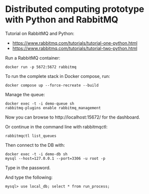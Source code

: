# Distributed computing prototype with Python and RabbitMQ

Tutorial on RabbitMQ and Python: 
- https://www.rabbitmq.com/tutorials/tutorial-one-python.html
- https://www.rabbitmq.com/tutorials/tutorial-two-python.html

Run a RabbitMQ container:

```
docker run -p 5672:5672 rabbitmq
```

To run the complete stack in Docker compose, run:

```
docker compose up --force-recreate --build
```

Manage the queue:

```
docker exec -t -i demo-queue sh
rabbitmq-plugins enable rabbitmq_management
```

Now you can browse to http://localhost:15672/ for the dashboard.

Or continue in the command line with rabbitmqctl:

```
rabbitmqctl list_queues
```

Then connect to the DB with:

```
docker exec -t -i demo-db sh
mysql --host=127.0.0.1 --port=3306 -u root -p
```

Type in the password.

And type the following:

```
mysql> use local_db; select * from run_process;

```


